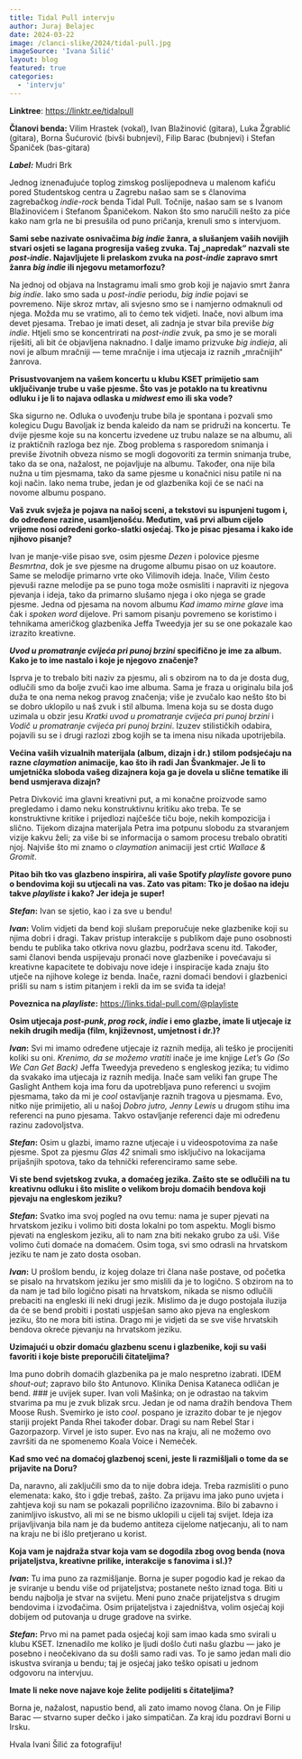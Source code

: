 ```yaml
---
title: Tidal Pull intervju
author: Juraj Belajec
date: 2024-03-22
image: /clanci-slike/2024/tidal-pull.jpg
imageSource: 'Ivana Šilić'
layout: blog
featured: true
categories:
  - 'intervju'
---
```


**Linktree**: https://linktr.ee/tidalpull

**Članovi benda:** Vilim Hrastek (vokal), Ivan Blažinović (gitara), Luka Žgrablić (gitara), Borna Šućurović (bivši bubnjevi), Filip Barac (bubnjevi) i Stefan Španiček (bas-gitara)

**_Label:_** Mudri Brk

Jednog iznenađujuće toplog zimskog poslijepodneva u malenom kafiću pored Studentskog centra u Zagrebu našao sam se s članovima zagrebačkog _indie-rock_ benda Tidal Pull. Točnije, našao sam se s Ivanom Blažinovićem i Stefanom Španičekom. Nakon što smo naručili nešto za piće kako nam grla ne bi presušila od puno pričanja, krenuli smo s intervjuom.

**Sami sebe nazivate osnivačima _big indie_ žanra, a slušanjem vaših novijih stvari osjeti se lagana progresija vašeg zvuka. Taj „napredak“ nazvali ste _post-indie_. Najavljujete li prelaskom zvuka na _post-indie_ zapravo smrt žanra _big indie_ ili njegovu metamorfozu?**

Na jednoj od objava na Instagramu imali smo grob koji je najavio smrt žanra _big indie_. Iako smo sada u _post-indie_ periodu, _big indie_ pojavi se povremeno. Nije skroz mrtav, ali svjesno smo se i namjerno odmaknuli od njega. Možda mu se vratimo, ali to ćemo tek vidjeti. Inače, novi album ima devet pjesama. Trebao je imati deset, ali zadnja je stvar bila previše _big indie_. Htjeli smo se koncentrirati na _post-indie_ zvuk, pa smo je se morali riješiti, ali bit će objavljena naknadno. I dalje imamo prizvuke _big indieja_, ali novi je album mračniji &mdash; teme mračnije i ima utjecaja iz raznih „mračnijih“ žanrova.

**Prisustvovanjem na vašem koncertu u klubu KSET primijetio sam uključivanje trube u vaše pjesme. Što vas je potaklo na tu kreativnu odluku i je li to najava odlaska u _midwest_ emo ili ska vode?**

Ska sigurno ne. Odluka o uvođenju trube bila je spontana i pozvali smo kolegicu Dugu Bavoljak iz benda kaleido da nam se pridruži na koncertu. Te dvije pjesme koje su na koncertu izvedene uz trubu nalaze se na albumu, ali iz praktičnih razloga bez nje. Zbog problema s rasporedom snimanja i previše životnih obveza nismo se mogli dogovoriti za termin snimanja trube, tako da se ona, nažalost, ne pojavljuje na albumu. Također, ona nije bila nužna u tim pjesmama, tako da same pjesme u konačnici nisu patile ni na koji način. Iako nema trube, jedan je od glazbenika koji će se naći na novome albumu pospano.

**Vaš zvuk svježa je pojava na našoj sceni, a tekstovi su ispunjeni tugom i, do određene razine, usamljenošću. Međutim, vaš prvi album cijelo vrijeme nosi određeni gorko-slatki osjećaj. Tko je pisac pjesama i kako ide njihovo pisanje?**

Ivan je manje-više pisao sve, osim pjesme _Dezen_ i polovice pjesme _Besmrtna_, dok je sve pjesme na drugome albumu pisao on uz koautore. Same se melodije primarno vrte oko Vilimovih ideja. Inače, Vilim često pjevuši razne melodije pa se puno toga može osmisliti i napraviti iz njegova pjevanja i ideja, tako da primarno slušamo njega i oko njega se grade pjesme. Jedna od pjesama na novom albumu _Kad imamo mirne glave_ ima čak i _spoken word_ dijelove. Pri samom pisanju povremeno se koristimo i tehnikama američkog glazbenika Jeffa Tweedyja jer su se one pokazale kao izrazito kreativne.

**_Uvod u promatranje cvijeća pri punoj brzini_ specifično je ime za album. Kako je to ime nastalo i koje je njegovo značenje?**

Isprva je to trebalo biti naziv za pjesmu, ali s obzirom na to da je dosta dug, odlučili smo da bolje zvuči kao ime albuma. Sama je fraza u originalu bila još duža te ona nema nekog pravog značenja; više je zvučalo kao nešto što bi se dobro uklopilo u naš zvuk i stil albuma. Imena koja su se dosta dugo uzimala u obzir jesu _Kratki uvod u promatranje cvijeća pri punoj brzini_ i _Vodič u promatranje cvijeća pri punoj brzini_. Izuzev stilističkih odabira, pojavili su se i drugi razlozi zbog kojih se ta imena nisu nikada upotrijebila.

**Većina vaših vizualnih materijala (album, dizajn i dr.) stilom podsjećaju na razne _claymation_ animacije, kao što ih radi Jan Švankmajer. Je li to umjetnička sloboda vašeg dizajnera koja ga je dovela u slične tematike ili bend usmjerava dizajn?**

Petra Divković ima glavni kreativni put, a mi konačne proizvode samo pregledamo i damo neku konstruktivnu kritiku ako treba. Te se konstruktivne kritike i prijedlozi najčešće tiču boje, nekih kompozicija i slično. Tijekom dizajna materijala Petra ima potpunu slobodu za stvaranjem vizije kakvu želi; za više bi se informacija o samom procesu trebalo obratiti njoj. Najviše što mi znamo o _claymation_ animaciji jest crtić _Wallace & Gromit_.

**Pitao bih tko vas glazbeno inspirira, ali vaše Spotify _playliste_ govore puno o bendovima koji su utjecali na vas. Zato vas pitam: Tko je došao na ideju takve _playliste_ i kako? Jer ideja je super!**

**_Stefan_:** Ivan se sjetio, kao i za sve u bendu!

**_Ivan_:** Volim vidjeti da bend koji slušam preporučuje neke glazbenike koji su njima dobri i dragi. Takav pristup interakcije s publikom daje puno osobnosti bendu te publika tako otkriva novu glazbu, podržava scenu itd. Također, sami članovi benda uspijevaju pronaći nove glazbenike i povećavaju si kreativne kapacitete te dobivaju nove ideje i inspiracije kada znaju što utječe na njihove kolege iz benda. Inače, razni domaći bendovi i glazbenici prišli su nam s istim pitanjem i rekli da im se sviđa ta ideja!

**Poveznica na _playliste_:** https://links.tidal-pull.com/@playliste

**Osim utjecaja _post-punk_, _prog rock_, _indie_ i emo glazbe, imate li utjecaje iz nekih drugih medija (film, književnost, umjetnost i dr.)?**

**_Ivan_:** Svi mi imamo određene utjecaje iz raznih medija, ali teško je procijeniti koliki su oni. _Krenimo, da se možemo vratiti_ inače je ime knjige _Let’s Go (So We Can Get Back)_ Jeffa Tweedyja prevedeno s engleskog jezika; tu vidimo da svakako ima utjecaja iz raznih medija. Inače sam veliki fan grupe The Gaslight Anthem koja ima foru da upotrebljava puno referenci u svojim pjesmama, tako da mi je _cool_ ostavljanje raznih tragova u pjesmama. Evo, nitko nije primijetio, ali u našoj _Dobro jutro, Jenny Lewis_ u drugom stihu ima referenci na puno pjesama. Takvo ostavljanje referenci daje mi određenu razinu zadovoljstva.

**_Stefan_:** Osim u glazbi, imamo razne utjecaje i u videospotovima za naše pjesme. Spot za pjesmu _Glas 42_ snimali smo isključivo na lokacijama prijašnjih spotova, tako da tehnički referenciramo same sebe.

**Vi ste bend svjetskog zvuka, a domaćeg jezika. Zašto ste se odlučili na tu kreativnu odluku i što mislite o velikom broju domaćih bendova koji pjevaju na engleskom jeziku?**

**_Stefan_:** Svatko ima svoj pogled na ovu temu: nama je super pjevati na hrvatskom jeziku i volimo biti dosta lokalni po tom aspektu. Mogli bismo pjevati na engleskom jeziku, ali to nam zna biti nekako grubo za uši. Više volimo čuti domaće na domaćem. Osim toga, svi smo odrasli na hrvatskom jeziku te nam je zato dosta osoban.

**_Ivan_:** U prošlom bendu, iz kojeg dolaze tri člana naše postave, od početka se pisalo na hrvatskom jeziku jer smo mislili da je to logično. S obzirom na to da nam je tad bilo logično pisati na hrvatskom, nikada se nismo odlučili prebaciti na engleski ili neki drugi jezik. Mislimo da je dugo postojala iluzija da će se bend probiti i postati uspješan samo ako pjeva na engleskom jeziku, što ne mora biti istina. Drago mi je vidjeti da se sve više hrvatskih bendova okreće pjevanju na hrvatskom jeziku.

**Uzimajući u obzir domaću glazbenu scenu i glazbenike, koji su vaši favoriti i koje biste preporučili čitateljima?**

Ima puno dobrih domaćih glazbenika pa je malo nespretno izabrati. IDEM _shout-out_; zapravo bilo što Antunovo. Klinika Denisa Kataneca odličan je bend. ### je uvijek super. Ivan voli Mašinka; on je odrastao na takvim stvarima pa mu je zvuk blizak srcu. Jedan je od nama dražih bendova Them Moose Rush. Svemirko je isto _cool_. pospano je izrazito dobar te je njegov stariji projekt Panda Rhei također dobar. Dragi su nam Rebel Star i Gazorpazorp. Virvel je isto super. Evo nas na kraju, ali ne možemo ovo završiti da ne spomenemo Koala Voice i Nemeček.

**Kad smo već na domaćoj glazbenoj sceni, jeste li razmišljali o tome da se prijavite na Doru?**

Da, naravno, ali zaključili smo da to nije dobra ideja. Treba razmisliti o puno elemenata: kako, što i gdje trebaš, zašto. Za prijavu ima jako puno uvjeta i zahtjeva koji su nam se pokazali poprilično izazovnima. Bilo bi zabavno i zanimljivo iskustvo, ali mi se ne bismo uklopili u cijeli taj svijet. Ideja iza prijavljivanja bila nam je da budemo antiteza cijelome natjecanju, ali to nam na kraju ne bi išlo pretjerano u korist.

**Koja vam je najdraža stvar koja vam se dogodila zbog ovog benda (nova prijateljstva, kreativne prilike, interakcije s fanovima i sl.)?**

**_Ivan_:** Tu ima puno za razmišljanje. Borna je super pogodio kad je rekao da je sviranje u bendu više od prijateljstva; postanete nešto iznad toga. Biti u bendu najbolja je stvar na svijetu. Meni puno znače prijateljstva s drugim bendovima i izvođačima. Osim prijateljstva i zajedništva, volim osjećaj koji dobijem od putovanja u druge gradove na svirke.

**_Stefan_:** Prvo mi na pamet pada osjećaj koji sam imao kada smo svirali u klubu KSET. Iznenadilo me koliko je ljudi došlo čuti našu glazbu &mdash; jako je posebno i neočekivano da su došli samo radi vas. To je samo jedan mali dio iskustva sviranja u bendu; taj je osjećaj jako teško opisati u jednom odgovoru na intervjuu.

**Imate li neke nove najave koje želite podijeliti s čitateljima?**

Borna je, nažalost, napustio bend, ali zato imamo novog člana. On je Filip Barac &mdash; stvarno super dečko i jako simpatičan. Za kraj idu pozdravi Borni u Irsku.

Hvala Ivani Šilić za fotografiju!